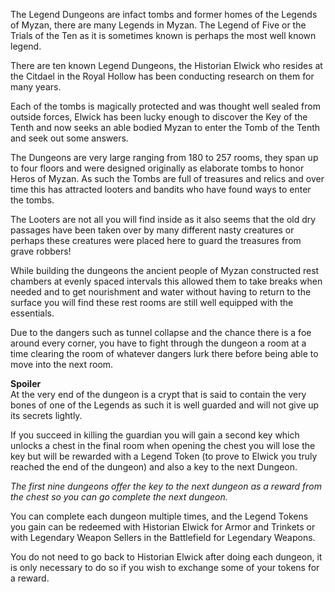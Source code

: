The Legend Dungeons are infact tombs and former homes of the Legends of Myzan, there are many Legends in Myzan. The Legend of Five or the Trials of the Ten as it is sometimes known is perhaps the most well known legend.

There are ten known Legend Dungeons, the Historian Elwick who resides at the Citdael in the Royal Hollow has been conducting research on them for many years.

Each of the tombs is magically protected and was thought well sealed from outside forces, Elwick has been lucky enough to discover the Key of the Tenth and now seeks an able bodied Myzan to enter the Tomb of the Tenth and seek out some answers. 

The Dungeons are very large ranging from 180 to 257 rooms, they span up to four floors and were designed originally as elaborate tombs to honor Heros of Myzan. As such the Tombs are full of treasures and relics and over time this has attracted looters and bandits who have found ways to enter the tombs.

The Looters are not all you will find inside as it also seems that the old dry passages have been taken over by many different nasty creatures or perhaps these creatures were placed here to guard the treasures from grave robbers!

While building the dungeons the ancient people of Myzan constructed rest chambers at evenly spaced intervals this allowed them to take breaks when needed and to get nourishment and water without having to return to the surface you will find these rest rooms are still well equipped with the essentials.

Due to the dangers such as tunnel collapse and the chance there is a foe around every corner, you have to fight through the dungeon a room at a time clearing the room of whatever dangers lurk there before being able to move into the next room.

**Spoiler**  
At the very end of the dungeon is a crypt that is said to contain the very bones of one of the Legends as such it is well guarded and will not give up its secrets lightly.

If you succeed in killing the guardian you will gain a second key which unlocks a chest in the final room when opening the chest you will lose the key but will be rewarded with a Legend Token (to prove to Elwick you truly reached the end of the dungeon) and also a key to the next Dungeon.

_The first nine dungeons offer the key to the next dungeon as a reward from the chest so you can go complete the next dungeon._

You can complete each dungeon multiple times, and the Legend Tokens you gain can be redeemed with Historian Elwick for Armor and Trinkets or with Legendary Weapon Sellers in the Battlefield for Legendary Weapons.

You do not need to go back to Historian Elwick after doing each dungeon, it is only necessary to do so if you wish to exchange some of your tokens for a reward.